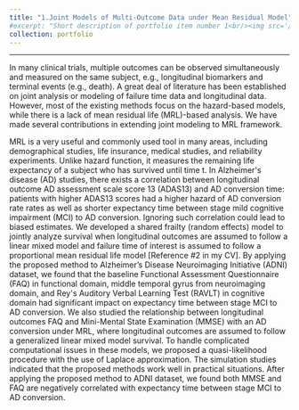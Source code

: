 ```yaml
---
title: "1.Joint Models of Multi-Outcome Data under Mean Residual Model"
#excerpt: "Short description of portfolio item number 1<br/><img src='/images/500x300.png'>"
collection: portfolio
---
```


--------------------
In many clinical trials, multiple outcomes can be observed simultaneously and measured on the same subject, e.g., longitudinal biomarkers and terminal events (e.g., death). A great deal of literature has been established on joint analysis or modeling of failure time data and longitudinal data. However, most of the existing methods focus on the hazard-based models, while there is a lack of mean residual life (MRL)-based analysis. We have made several contributions in extending joint modeling to MRL framework.

MRL is a very useful and commonly used tool in many areas, including demographical studies, life insurance, medical studies, and reliability experiments. Unlike hazard function, it measures the remaining life expectancy of a subject who has survived until time t. In Alzheimer's disease (AD) studies, there exists a correlation between longitudinal outcome AD assessment scale score 13 (ADAS13) and AD conversion time: patients with higher ADAS13 scores had a higher hazard of AD conversion rate rates as well as shorter expectancy time between stage mild cognitive impairment (MCI) to AD conversion. Ignoring such correlation could lead to biased estimates. We developed a shared frailty (random effects) model to jointly analyze survival when longitudinal outcomes are assumed to follow a linear mixed model and failure time of interest is assumed to follow a proportional mean residual life model [Reference #2 in my CV]. By applying the proposed method to Alzheimer’s Disease Neuroimaging Initiative (ADNI) dataset, we found that the baseline Functional Assessment Questionnaire (FAQ) in functional domain, middle temporal gyrus from neuroimaging domain, and Rey's Auditory Verbal Learning Test (RAVLT) in cognitive domain had significant impact on expectancy time between stage MCI to AD conversion. We also studied the relationship between longitudinal outcomes FAQ and Mini-Mental State Examination (MMSE) with an AD conversion under MRL, where longitudinal outcomes are assumed to follow a generalized linear mixed model survival. To handle complicated computational issues in these models, we proposed a quasi-likelihood procedure with the use of Laplace approximation. The simulation studies indicated that the proposed methods work well in practical situations. After applying the proposed method to ADNI dataset, we found both MMSE and FAQ are negatively correlated with expectancy time between stage MCI to AD conversion.
